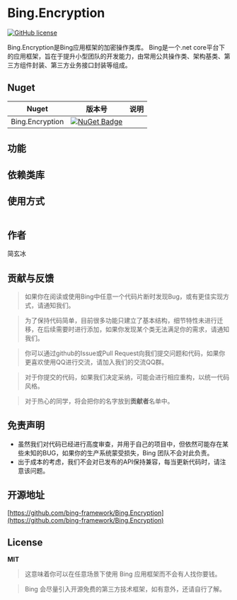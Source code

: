 # Bing.Encryption
[![GitHub license](https://img.shields.io/badge/license-MIT-blue.svg)](https://mit-license.org/)

Bing.Encryption是Bing应用框架的加密操作类库。
Bing是一个.net core平台下的应用框架，旨在于提升小型团队的开发能力，由常用公共操作类、架构基类、第三方组件封装、第三方业务接口封装等组成。

## Nuget
|Nuget|版本号|说明|
|---|---|---|
|Bing.Encryption|[![NuGet Badge](https://buildstats.info/nuget/Bing.Encryption?includePreReleases=true)](https://www.nuget.org/packages/Bing.Encryption)|

## 功能

## 依赖类库


## 使用方式
```c#

```

## 作者

简玄冰

## 贡献与反馈

> 如果你在阅读或使用Bing中任意一个代码片断时发现Bug，或有更佳实现方式，请通知我们。

> 为了保持代码简单，目前很多功能只建立了基本结构，细节特性未进行迁移，在后续需要时进行添加，如果你发现某个类无法满足你的需求，请通知我们。

> 你可以通过github的Issue或Pull Request向我们提交问题和代码，如果你更喜欢使用QQ进行交流，请加入我们的交流QQ群。

> 对于你提交的代码，如果我们决定采纳，可能会进行相应重构，以统一代码风格。

> 对于热心的同学，将会把你的名字放到**贡献者**名单中。

## 免责声明
- 虽然我们对代码已经进行高度审查，并用于自己的项目中，但依然可能存在某些未知的BUG，如果你的生产系统蒙受损失，Bing 团队不会对此负责。
- 出于成本的考虑，我们不会对已发布的API保持兼容，每当更新代码时，请注意该问题。

## 开源地址
[https://github.com/bing-framework/Bing.Encryption](https://github.com/bing-framework/Bing.Encryption)

## License

**MIT**

> 这意味着你可以在任意场景下使用 Bing 应用框架而不会有人找你要钱。

> Bing 会尽量引入开源免费的第三方技术框架，如有意外，还请自行了解。